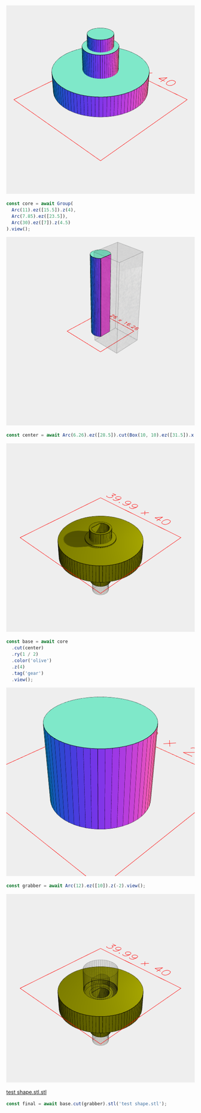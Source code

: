 ![Image](thing.md.core.png)

```JavaScript
const core = await Group(
  Arc(11).ez([15.5]).z(4),
  Arc(7.85).ez([23.5]),
  Arc(30).ez([7]).z(4.5)
).view();
```

![Image](thing.md.center.png)

```JavaScript
const center = await Arc(6.26).ez([28.5]).cut(Box(10, 10).ez([31.5]).x(7.3)).view();
```

![Image](thing.md.base.png)

```JavaScript
const base = await core
  .cut(center)
  .ry(1 / 2)
  .color('olive')
  .z(4)
  .tag('gear')
  .view();
```

![Image](thing.md.grabber.png)

```JavaScript
const grabber = await Arc(12).ez([10]).z(-2).view();
```

![Image](thing.md.final.png)

[test shape.stl.stl](thing.test%20shape.stl.stl)

```JavaScript
const final = await base.cut(grabber).stl('test shape.stl');
```
